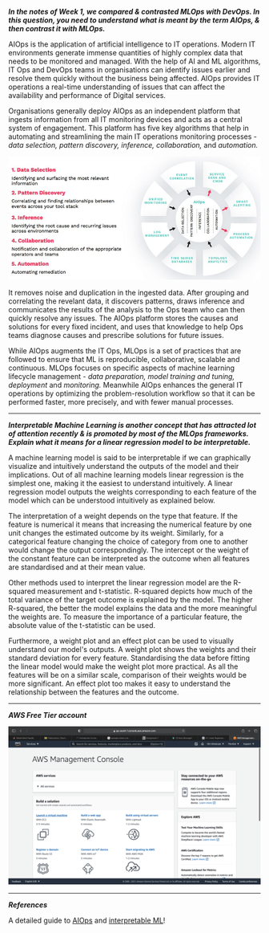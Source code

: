 ***In the notes of Week 1, we compared & contrasted MLOps with DevOps. In this question, you need to understand what is meant by the term AIOps, & then contrast it with MLOps.***

AIOps is the application of artificial intelligence to IT operations. Modern IT environments generate immense quantities of highly complex data that needs to be monitored and managed.  With the help of AI and ML algorithms, IT Ops and DevOps teams in organisations can identify issues earlier and resolve them quickly without the business being affected.  AIOps provides IT operations a real-time understanding of issues that can affect the availability and performance of Digital services.

Organisations generally deploy AIOps as an independent platform that ingests information from all IT monitoring devices and acts as a central system of engagement. This platform has five key algorithms that help in automating and streamlining the main IT operations monitoring processes - *data selection, pattern discovery, inference, collaboration,* and *automation.*

![AIOps algos](/Images/AIOps.jpg)

It removes noise and duplication in the ingested data. After grouping and correlating the revelant data, it discovers patterns, draws inference and communicates the results of the analysis to the Ops team who can then quickly resolve any issues. The AIOps platform stores the causes and solutions for every fixed incident, and uses that knowledge to help Ops teams diagnose causes and prescribe solutions for future issues.

While AIOps augments the IT Ops, MLOps is a set of practices that are followed to ensure that ML is reproducible, collaborative, scalable and continuous. MLOps focuses on specific aspects of machine learning lifecycle management - *data preparation, model training and tuning, deployment* and *monitoring.* Meanwhile AIOps enhances the general IT operations by optimizing the problem-resolution workflow so that it can be performed faster, more precisely, and with fewer manual processes.

<hr>

***Interpretable Machine Learning is another concept that has attracted lot of attention recently & is promoted by most of the MLOps frameworks. Explain what it means for a linear regression model to be interpretable.***

A machine learning model is said to be interpretable if we can graphically visualize and intuitively understand the outputs of the model and their implications. Out of all machine learning models linear regression is the simplest one, making it the easiest to understand intuitively. A linear regression model outputs the weights corresponding to each feature of the model which can be understood intuitively as explained below. 

The interpretation of a weight depends on the type that feature. If the feature is numerical it means that increasing the numerical feature by one unit changes the estimated outcome by its weight. Similarly, for a categorical feature changing the choice of category from one to another would change the output correspondingly. The intercept or the weight of the constant feature can be interpreted as the outcome when all features are standardised and at their mean value. 

Other methods used to interpret the linear regression model are the R-squared measurement and t-statistic. R-squared depicts how much of the total variance of the target outcome is explained by the model. The higher R-squared, the better the model explains the data and the more meaningful the weights are. To measure the importance of a particular feature, the absolute value of the t-statistic can be used.

Furthermore, a weight plot and an effect plot can be used to visually understand our model's outputs. A weight plot shows the weights and their standard deviation for every feature. Standardising the data before fitting the linear model would make the weight plot more practical. As all the features will be on a similar scale, comparison of their weights would be more significant. An effect plot too makes it easy to understand the relationship between the features and the outcome.

<hr>

***AWS Free Tier account***

![AWS account](/Images/AWS.png)

<hr>

***References***

A detailed guide to [AIOps](https://www.moogsoft.com/resources/aiops/guide/everything-aiops/#seven) and [interpretable ML](https://christophm.github.io/interpretable-ml-book/limo.html)!
